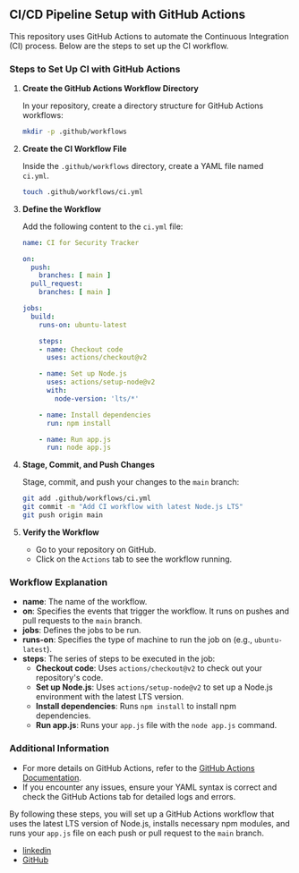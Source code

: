 ## CI/CD Pipeline Setup with GitHub Actions

This repository uses GitHub Actions to automate the Continuous Integration (CI) process. Below are the steps to set up the CI workflow.

### Steps to Set Up CI with GitHub Actions

1. **Create the GitHub Actions Workflow Directory**

   In your repository, create a directory structure for GitHub Actions workflows:

   ```bash
   mkdir -p .github/workflows
   ```

2. **Create the CI Workflow File**

   Inside the `.github/workflows` directory, create a YAML file named `ci.yml`.

   ```bash
   touch .github/workflows/ci.yml
   ```

3. **Define the Workflow**

   Add the following content to the `ci.yml` file:

   ```yaml
   name: CI for Security Tracker

   on:
     push:
       branches: [ main ]
     pull_request:
       branches: [ main ]

   jobs:
     build:
       runs-on: ubuntu-latest

       steps:
       - name: Checkout code
         uses: actions/checkout@v2

       - name: Set up Node.js
         uses: actions/setup-node@v2
         with:
           node-version: 'lts/*'

       - name: Install dependencies
         run: npm install

       - name: Run app.js
         run: node app.js
   ```

4. **Stage, Commit, and Push Changes**

   Stage, commit, and push your changes to the `main` branch:

   ```bash
   git add .github/workflows/ci.yml
   git commit -m "Add CI workflow with latest Node.js LTS"
   git push origin main
   ```

5. **Verify the Workflow**

   - Go to your repository on GitHub.
   - Click on the `Actions` tab to see the workflow running.

### Workflow Explanation

- **name**: The name of the workflow.
- **on**: Specifies the events that trigger the workflow. It runs on pushes and pull requests to the `main` branch.
- **jobs**: Defines the jobs to be run.
- **runs-on**: Specifies the type of machine to run the job on (e.g., `ubuntu-latest`).
- **steps**: The series of steps to be executed in the job:
  - **Checkout code**: Uses `actions/checkout@v2` to check out your repository's code.
  - **Set up Node.js**: Uses `actions/setup-node@v2` to set up a Node.js environment with the latest LTS version.
  - **Install dependencies**: Runs `npm install` to install npm dependencies.
  - **Run app.js**: Runs your `app.js` file with the `node app.js` command.

### Additional Information

- For more details on GitHub Actions, refer to the [GitHub Actions Documentation](https://docs.github.com/en/actions).
- If you encounter any issues, ensure your YAML syntax is correct and check the GitHub Actions tab for detailed logs and errors.

By following these steps, you will set up a GitHub Actions workflow that uses the latest LTS version of Node.js, installs necessary npm modules, and runs your `app.js` file on each push or pull request to the `main` branch.


- [linkedin](https://www.linkedin.com/in/arshad-akl//)
- [GitHub](https://github.com/arshadakl)